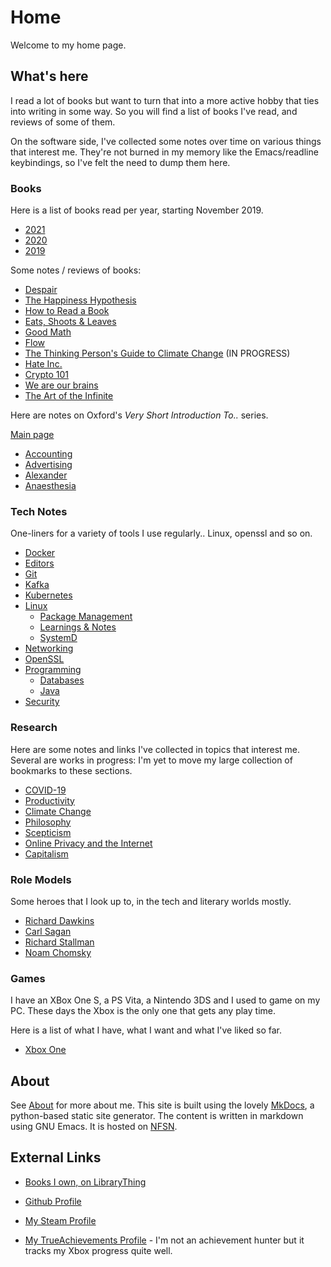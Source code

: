 # Home

Welcome to my home page.

## What's here

I read a lot of books but want to turn that into a more active hobby that ties
into writing in some way. So you will find a list of books I've read, and
reviews of some of them.

On the software side, I've collected some notes over time on various things that
interest me. They're not burned in my memory like the Emacs/readline
keybindings, so I've felt the need to dump them here.

### Books

Here is a list of books read per year, starting November 2019.

- [2021](books/2021.md)
- [2020](books/2020.md)
- [2019](books/2019.md)

Some notes / reviews of books:

- [Despair](books/reviews/despair.md)
- [The Happiness Hypothesis](books/reviews/happiness.md)
- [How to Read a Book](books/reviews/how-to-read-a-book.md)
- [Eats, Shoots & Leaves](books/reviews/eats-shoots-leaves.md)
- [Good Math](books/reviews/good-math.md)
- [Flow](books/reviews/flow.md)
- [The Thinking Person's Guide to Climate Change](books/reviews/thinking-climate-change.md) (IN PROGRESS)
- [Hate Inc.](books/reviews/hate-inc.md)
- [Crypto 101](books/reviews/crypto101.md)
- [We are our brains](books/reviews/we-are-our-brains.md)
- [The Art of the Infinite](books/reviews/the-art-of-the-infinite.md)

Here are notes on Oxford's *Very Short Introduction To..* series.

[Main page](books/intro/index.md)

- [Accounting](books/intro/accounting.md)
- [Advertising](books/intro/advertising.md)
- [Alexander](books/intro/alexander.md)
- [Anaesthesia](books/intro/anaesthesia.md)

### Tech Notes

One-liners for a variety of tools I use regularly.. Linux, openssl and
so on.

- [Docker](notes/docker.md)
- [Editors](notes/editors.md)
- [Git](notes/git.md)
- [Kafka](notes/kafka.md)
- [Kubernetes](notes/k8s.md)
- [Linux](notes/linux/index.md)
    - [Package Management](notes/linux/package-management.md)
    - [Learnings & Notes](notes/linux/learnings-and-notes.md)
    - [SystemD](notes/linux/systemd.md)
- [Networking](notes/networking.md)
- [OpenSSL](notes/openssl.md)
- [Programming](notes/programming/index.md)
    - [Databases](notes/programming/databases.md)
    - [Java](notes/programming/java.md)
- [Security](notes/security.md)

### Research

Here are some notes and links I've collected in topics that interest me. Several
are works in progress: I'm yet to move my large collection of bookmarks to these
sections.

- [COVID-19](research/covid-19.md)
- [Productivity](research/productivity.md)
- [Climate Change](research/climate-change.md)
- [Philosophy](research/philosophy.md)
- [Scepticism](research/scepticism.md)
- [Online Privacy and the Internet](research/privacy-internet.md)
- [Capitalism](research/capitalism.md)

### Role Models

Some heroes that I look up to, in the tech and literary worlds mostly.

- [Richard Dawkins](heroes/dawkins.md)
- [Carl Sagan](heroes/sagan.md)
- [Richard Stallman](heroes/stallman.md)
- [Noam Chomsky](heroes/chomsky.md)

### Games

I have an XBox One S, a PS Vita, a Nintendo 3DS and I used to game on my PC.
These days the Xbox is the only one that gets any play time.

Here is a list of what I have, what I want and what I've liked so far.

- [Xbox One](games/xboxone.md)


## About

See [About](about.md) for more about me. This site is built using the
lovely [MkDocs](http://www.mkdocs.org), a python-based static site
generator. The content is written in markdown using GNU Emacs. It is
hosted on [NFSN](https://nearlyfreespeech.net).

## External Links

- [Books I own, on LibraryThing](https://www.librarything.com/catalog/indeliblestamp)

- [Github Profile](https://github.com/arunsrin/)

- [My Steam Profile](https://steamcommunity.com/id/indeliblestamp)

- [My TrueAchievements
Profile](https://www.trueachievements.com/gamer/arunsrin) - I'm not an
achievement hunter but it tracks my Xbox progress quite well.
